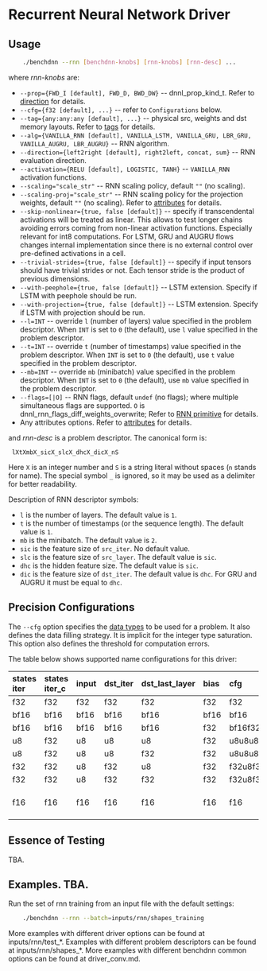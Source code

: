 # Recurrent Neural Network Driver

## Usage
``` sh
    ./benchdnn --rnn [benchdnn-knobs] [rnn-knobs] [rnn-desc] ...
```

where *rnn-knobs* are:

 - `--prop={FWD_I [default], FWD_D, BWD_DW}` -- dnnl_prop_kind_t.
            Refer to [direction](knobs_dir.md) for details.
 - `--cfg={f32 [default], ...}` -- refer to ``Configurations`` below.
 - `--tag={any:any:any [default], ...}` -- physical src, weights and dst memory
            layouts. Refer to [tags](knobs_tag.md) for details.
 - `--alg={VANILLA_RNN [default], VANILLA_LSTM, VANILLA_GRU, LBR_GRU,
            VANILLA_AUGRU, LBR_AUGRU}` -- RNN algorithm.
 - `--direction={left2right [default], right2left, concat, sum}` -- RNN
            evaluation direction.
 - `--activation={RELU [default], LOGISTIC, TANH}` -- `VANILLA_RNN` activation
            functions.
 - `--scaling="scale_str"` -- RNN scaling policy, default `""` (no scaling).
 - `--scaling-proj="scale_str"` -- RNN scaling policy for the
            projection weights, default `""` (no scaling).
            Refer to [attributes](knobs_attr.md) for details.
 - `--skip-nonlinear={true, false [default]}` -- specify if transcendental
            activations will be treated as linear. This allows to test longer
            chains avoiding errors coming from non-linear activation functions.
            Especially relevant for int8 computations. For LSTM, GRU and AUGRU
            flows changes internal implementation since there is no external
            control over pre-defined activations in a cell.
 - `--trivial-strides={true, false [default]}` -- specify if input tensors
            should have trivial strides or not. Each tensor stride is the
            product of previous dimensions.
 - `--with-peephole={true, false [default]}` -- LSTM extension. Specify if LSTM
            with peephole should be run.
 - `--with-projection={true, false [default]}` -- LSTM extension. Specify if LSTM
            with projection should be run.
 - `--l=INT` -- override `l` (number of layers) value specified in the problem
            descriptor. When `INT` is set to `0` (the default), use `l` value
            specified in the problem descriptor.
 - `--t=INT` -- override `t` (number of timestamps) value specified in the
            problem descriptor. When `INT` is set to `0` (the default), use `t`
            value specified in the problem descriptor.
 - `--mb=INT` -- override `mb` (minibatch) value specified in the problem
            descriptor. When `INT` is set to `0` (the default), use `mb` value
            specified in the problem descriptor.
 - `--flags=[|O]` -- RNN flags, default `undef` (no flags); where multiple
            simultaneous flags are supported.
            `O` is dnnl_rnn_flags_diff_weights_overwrite;
            Refer to [RNN primitive](https://uxlfoundation.github.io/oneDNN/dev_guide_rnn.html) for details.
 - Any attributes options. Refer to [attributes](knobs_attr.md) for details.

and *rnn-desc* is a problem descriptor. The canonical form is:
```
 lXtXmbX_sicX_slcX_dhcX_dicX_nS
```
Here `X` is an integer number and `S` is a string literal without spaces (`n`
stands for name). The special symbol `_` is ignored, so it may be used as a
delimiter for better readability.

Description of RNN descriptor symbols:
 - `l` is the number of layers. The default value is `1`.
 - `t` is the number of timestamps (or the sequence length). The default value
   is `1`.
 - `mb` is the minibatch. The default value is `2`.
 - `sic` is the feature size of `src_iter`. No default value.
 - `slc` is the feature size of `src_layer`. The default value is `sic`.
 - `dhc` is the hidden feature size. The default value is `sic`.
 - `dic` is the feature size of `dst_iter`. The default value is `dhc`. For GRU
   and AUGRU it must be equal to `dhc`.


## Precision Configurations

The `--cfg` option specifies the [data types](knobs_dt.md) to be used for a
problem. It also defines the data filling strategy. It is implicit for the
integer type saturation. This option also defines the threshold for computation
errors.

The table below shows supported name configurations for this driver:

| states iter | states iter_c | input | dst_iter  | dst_last_layer | bias | cfg                    | notes
|:---         |:---           |:---   |:---       |:---            |:---  |:---                    |:---
| f32         | f32           | f32   | f32       | f32            | f32  | f32                    | TBA
| bf16        | bf16          | bf16  | bf16      | bf16           | bf16 | bf16                   | TBA
| bf16        | bf16          | bf16  | bf16      | bf16           | f32  | bf16f32                | TBA
| u8          | f32           | u8    | u8        | u8             | f32  | u8u8u8u8               | TBA
| u8          | f32           | u8    | u8        | f32            | f32  | u8u8u8f32              | TBA
| f32         | f32           | u8    | f32       | u8             | f32  | f32u8f32u8             | TBA
| f32         | f32           | u8    | f32       | f32            | f32  | f32u8f32f32            | TBA
| f16         | f16           | f16   | f16       | f16            | f16  | f16                    | Only for GPU


## Essence of Testing
TBA.


## Examples. TBA.

Run the set of rnn training from an input file with the default settings:
``` sh
    ./benchdnn --rnn --batch=inputs/rnn/shapes_training
```

More examples with different driver options can be found at inputs/rnn/test_\*.
Examples with different problem descriptors can be found at
inputs/rnn/shapes_\*. More examples with different benchdnn common options can
be found at driver_conv.md.
